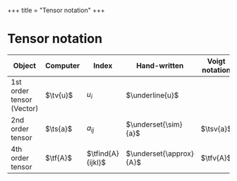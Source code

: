 +++
title = "Tensor notation"
+++

# Tensor notation

| Object                    | Computer   |   Index           | Hand-written            | Voigt notation     |
|---------------------------|------------|-------------------|-------------------------|--------------------|
| 1st order tensor (Vector) | $\tv{u}$   | $u_i$             | $\underline{u}$         |                    |
| 2nd order tensor          | $\ts{a}$   | $a_{ij}$          | $\underset{\sim}{a}$    | $\tsv{a}$          |
| 4th order tensor          | $\tf{A}$   | $\tfind{A}{ijkl}$ | $\underset{\approx}{A}$ | $\tfv{A}$          |
